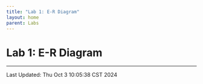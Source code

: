 ```yaml
---
title: "Lab 1: E-R Diagram"
layout: home
parent: Labs
---
```


# Lab 1: E-R Diagram

---

Last Updated: Thu Oct  3 10:05:38 CST 2024
